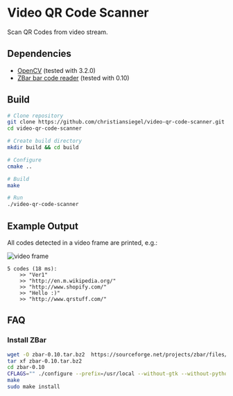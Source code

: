# Video QR Code Scanner
Scan QR Codes from video stream.

## Dependencies
* [OpenCV](http://opencv.org/) (tested with 3.2.0)
* [ZBar bar code reader](http://zbar.sourceforge.net/) (tested with 0.10)

## Build
```bash
# Clone repository
git clone https://github.com/christiansiegel/video-qr-code-scanner.git
cd video-qr-code-scanner

# Create build directory
mkdir build && cd build

# Configure
cmake ..

# Build
make

# Run
./video-qr-code-scanner
```

## Example Output
All codes detected in a video frame are printed, e.g.:

![video frame](doc/frame.png "Video Frame")

```
5 codes (18 ms):
    >> "Ver1"
    >> "http://en.m.wikipedia.org/"
    >> "http://www.shopify.com/"
    >> "Hello :)"
    >> "http://www.qrstuff.com/"
```

## FAQ
### Install ZBar
```bash
wget -O zbar-0.10.tar.bz2  https://sourceforge.net/projects/zbar/files/zbar/0.10/zbar-0.10.tar.bz2/download
tar xf zbar-0.10.tar.bz2
cd zbar-0.10
CFLAGS="" ./configure --prefix=/usr/local --without-gtk --without-python --without-qt --disable-video
make
sudo make install
```
